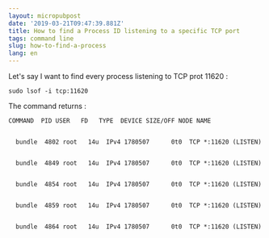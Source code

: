 ```yaml
---
layout: micropubpost
date: '2019-03-21T09:47:39.881Z'
title: How to find a Process ID listening to a specific TCP port
tags: command line
slug: how-to-find-a-process
lang: en
---
```

Let's say I want to find every process listening to TCP prot 11620 :   


    sudo lsof -i tcp:11620

The command returns :   


    COMMAND  PID USER   FD   TYPE  DEVICE SIZE/OFF NODE NAME
        
    
      bundle  4802 root   14u  IPv4 1780507      0t0  TCP *:11620 (LISTEN)
        
    
      bundle  4849 root   14u  IPv4 1780507      0t0  TCP *:11620 (LISTEN)
        
    
      bundle  4854 root   14u  IPv4 1780507      0t0  TCP *:11620 (LISTEN)
        
    
      bundle  4859 root   14u  IPv4 1780507      0t0  TCP *:11620 (LISTEN)
        
    
      bundle  4864 root   14u  IPv4 1780507      0t0  TCP *:11620 (LISTEN)
